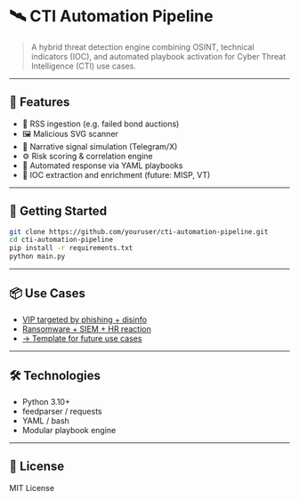 # 🛰️ CTI Automation Pipeline

> A hybrid threat detection engine combining OSINT, technical indicators (IOC), and automated playbook activation for Cyber Threat Intelligence (CTI) use cases.

---

## 📌 Features

- 📰 RSS ingestion (e.g. failed bond auctions)
- 🖼️ Malicious SVG scanner
- 💬 Narrative signal simulation (Telegram/X)
- ⚙️ Risk scoring & correlation engine
- 🚨 Automated response via YAML playbooks
- 📂 IOC extraction and enrichment (future: MISP, VT)

---

## 🚀 Getting Started

```bash
git clone https://github.com/youruser/cti-automation-pipeline.git
cd cti-automation-pipeline
pip install -r requirements.txt
python main.py
```

---

## 📦 Use Cases

- [VIP targeted by phishing + disinfo](usecases/usecase_vip_disinfo_phishing.md)
- [Ransomware + SIEM + HR reaction](usecases/usecase_ransomware_siem_alert.yaml)
- [→ Template for future use cases](usecases/template_usecase_blank.md)

---

## 🛠️ Technologies

- Python 3.10+
- feedparser / requests
- YAML / bash
- Modular playbook engine

---

## 📄 License

MIT License